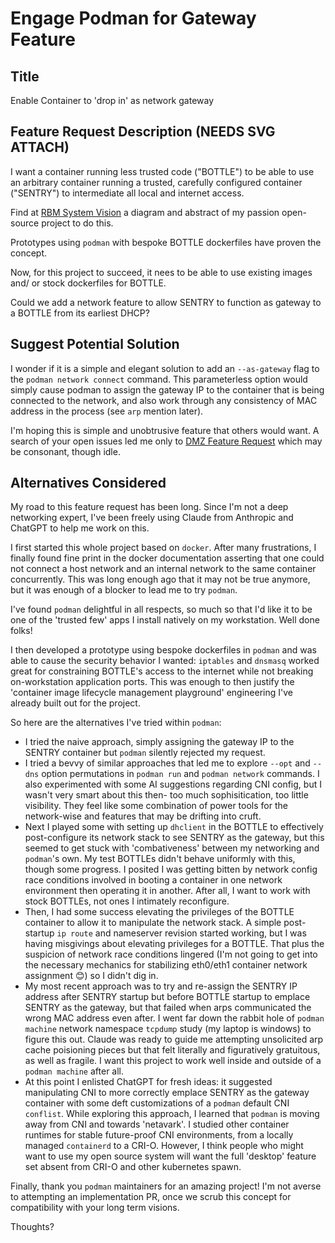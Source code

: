 
# Engage Podman for Gateway Feature

## Title

Enable Container to 'drop in' as network gateway

## Feature Request Description (NEEDS SVG ATTACH)

I want a container running less trusted code ("BOTTLE") to be able to use an arbitrary container running a trusted, carefully configured container ("SENTRY") to intermediate all local and internet access.

Find at [RBM System Vision](https://scaleinv.github.io/recipebottle) a diagram and abstract of my passion open-source project to do this.

Prototypes using `podman` with bespoke BOTTLE dockerfiles have proven the concept.

Now, for this project to succeed, it nees to be able to use existing images and/ or stock dockerfiles for BOTTLE.

Could we add a network feature to allow SENTRY to function as gateway to a BOTTLE from its earliest DHCP?

## Suggest Potential Solution

I wonder if it is a simple and elegant solution to add an `--as-gateway` flag to the `podman network connect` command.
This parameterless option would simply cause podman to assign the gateway IP to the container that is being connected to the network, and also work through any consistency of MAC address in the process (see `arp` mention later).

I'm hoping this is simple and unobtrusive feature that others would want.
A search of your open issues led me only to [DMZ Feature Request](https://github.com/containers/podman/issues/20222) which may be consonant, though idle.

## Alternatives Considered

My road to this feature request has been long.
Since I'm not a deep networking expert, I've been freely using Claude from Anthropic and ChatGPT to help me work on this.

I first started this whole project based on `docker`.
After many frustrations, I finally found fine print in the docker documentation asserting that one could not connect a host network and an internal network to the same container concurrently.
This was long enough ago that it may not be true anymore, but it was enough of a blocker to lead me to try `podman`.

I've found `podman` delightful in all respects, so much so that I'd like it to be one of the 'trusted few' apps I install natively on my workstation.
Well done folks!

I then developed a prototype using bespoke dockerfiles in `podman` and was able to cause the security behavior I wanted: `iptables` and `dnsmasq` worked great for constraining BOTTLE's access to the internet while not breaking on-workstation application ports.
This was enough to then justify the 'container image lifecycle management playground' engineering I've already built out for the project.

So here are the alternatives I've tried within `podman`:

* I tried the naive approach, simply assigning the gateway IP to the SENTRY container but `podman` silently rejected my request.
* I tried a bevvy of similar approaches that led me to explore `--opt` and `--dns` option permutations in `podman run` and `podman network` commands.  I also experimented with some AI suggestions regarding CNI config, but I wasn't very smart about this then- too much sophisitication, too little visibility.
They feel like some combination of power tools for the network-wise and features that may be drifting into cruft.
* Next I played some with setting up `dhclient` in the BOTTLE to effectively post-configure its network stack to see SENTRY as the gateway, but this seemed to get stuck with 'combativeness' between my networking and `podman`'s own.  My test BOTTLEs didn't behave uniformly with this, though some progress.  I posited I was getting bitten by network config race conditions involved in booting a container in one network environment then operating it in another.
After all, I want to work with stock BOTTLEs, not ones I intimately reconfigure.
* Then, I had some success elevating the privileges of the BOTTLE container to allow it to manipulate the network stack.  A simple post-startup `ip route` and nameserver revision started working, but I was having misgivings about elevating privileges for a BOTTLE.  That plus the suspicion of network race conditions lingered (I'm not going to get into the necessary mechanics for stabilizing eth0/eth1 container network assignment 😊) so I didn't dig in.
* My most recent approach was to try and re-assign the SENTRY IP address after SENTRY startup but before BOTTLE startup to emplace SENTRY as the gateway, but that failed when arps communicated the wrong MAC address even after.
I went far down the rabbit hole of `podman machine` network namespace `tcpdump` study (my laptop is windows) to figure this out.
Claude was ready to guide me attempting unsolicited arp cache poisioning pieces but that felt literally and figuratively gratuitous, as well as fragile.
I want this project to work well inside and outside of a `podman machine` after all.
* At this point I enlisted ChatGPT for fresh ideas: it suggested manipulating CNI to more correctly emplace SENTRY as the gateway container with some deft customizations of a `podman` default CNI `conflist`.
While exploring this approach, I learned that `podman` is moving away from CNI and towards 'netavark'.
I studied other container runtimes for stable future-proof CNI environments, from a locally managed `containerd` to a CRI-O.
However, I think people who might want to use my open source system will want the full 'desktop' feature set absent from CRI-O and other kubernetes spawn.

Finally, thank you `podman` maintainers for an amazing project!
I'm not averse to attempting an implementation PR, once we scrub this concept for compatibility with your long term visions.

Thoughts?
